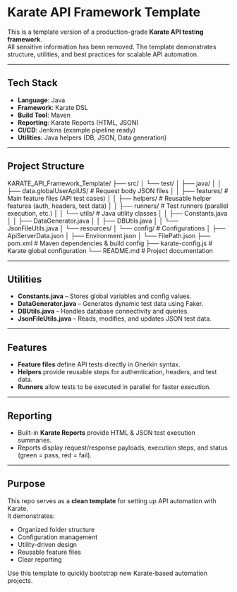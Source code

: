 # Karate API Framework Template

This is a template version of a production-grade **Karate API testing framework**.  
All sensitive information has been removed. The template demonstrates structure, utilities, and best practices for scalable API automation.

---

## Tech Stack
- **Language**: Java
- **Framework**: Karate DSL
- **Build Tool**: Maven
- **Reporting**: Karate Reports (HTML, JSON)
- **CI/CD**: Jenkins (example pipeline ready)
- **Utilities**: Java helpers (DB, JSON, Data generation)

---

## Project Structure
KARATE_API_Framework_Template/
├── src/
│ └── test/
│ ├── java/
│ │ ├── data.globalUserApiUS/ # Request body JSON files
│ │ ├── features/ # Main feature files (API test cases)
│ │ ├── helpers/ # Reusable helper features (auth, headers, test data)
│ │ ├── runners/ # Test runners (parallel execution, etc.)
│ │ └── utils/ # Java utility classes
│ │ ├── Constants.java
│ │ ├── DataGenerator.java
│ │ ├── DBUtils.java
│ │ └── JsonFileUtils.java
│ └── resources/
│ └── config/ # Configurations
│ ├── ApiServerData.json
│ ├── Environment.json
│ └── FilePath.json
├── pom.xml # Maven dependencies & build config
├── karate-config.js # Karate global configuration
└── README.md # Project documentation


---

## Utilities
- **Constants.java** – Stores global variables and config values.
- **DataGenerator.java** – Generates dynamic test data using Faker.
- **DBUtils.java** – Handles database connectivity and queries.
- **JsonFileUtils.java** – Reads, modifies, and updates JSON test data.

---

## Features
- **Feature files** define API tests directly in Gherkin syntax.
- **Helpers** provide reusable steps for authentication, headers, and test data.
- **Runners** allow tests to be executed in parallel for faster execution.

---

## Reporting
- Built-in **Karate Reports** provide HTML & JSON test execution summaries.
- Reports display request/response payloads, execution steps, and status (green = pass, red = fail).

---

## Purpose
This repo serves as a **clean template** for setting up API automation with Karate.  
It demonstrates:
- Organized folder structure
- Configuration management
- Utility-driven design
- Reusable feature files
- Clear reporting

Use this template to quickly bootstrap new Karate-based automation projects.
